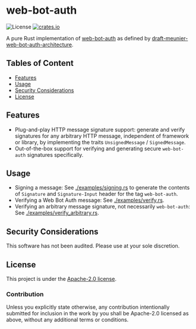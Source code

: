 # web-bot-auth

![License](https://img.shields.io/crates/l/web-bot-auth.svg)
[![crates.io](https://img.shields.io/crates/v/web-bot-auth.svg)][crates.io]

[crates.io]: https://crates.io/crates/web-bot-auth

A pure Rust implementation of [web-bot-auth](https://github.com/cloudflareresearch/web-bot-auth) as defined by [draft-meunier-web-bot-auth-architecture](https://thibmeu.github.io/http-message-signatures-directory/draft-meunier-web-bot-auth-architecture.html).

## Tables of Content

- [Features](#features)
- [Usage](#usage)
- [Security Considerations](#security-considerations)
- [License](#license)

## Features

- Plug-and-play HTTP message signature support: generate and verify signatures for any arbitrary HTTP message, independent of framework or library, by implementing the traits `UnsignedMessage` / `SignedMessage`.
- Out-of-the-box support for verifying and generating secure `web-bot-auth` signatures specifically.

## Usage

- Signing a message:  See [./examples/signing.rs](./examples/signing.rs) to generate the contents of `Signature` and `Signature-Input` header for the tag `web-bot-auth`.
- Verifying a Web Bot Auth message: See [./examples/verify.rs](./examples/verify.rs).
- Verifying an arbitrary message signature, not necessarily `web-bot-auth`: See [./examples/verify_arbitrary.rs](./examples/verify_arbitrary.rs).

## Security Considerations

This software has not been audited. Please use at your sole discretion.

## License

This project is under the [Apache-2.0 license](./LICENSE).

### Contribution

Unless you explicitly state otherwise, any contribution intentionally submitted for inclusion in the work by you shall be Apache-2.0 licensed as above, without any additional terms or conditions.
